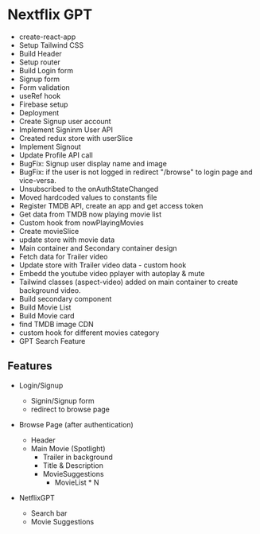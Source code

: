 # Nextflix GPT

- create-react-app
- Setup Tailwind CSS
- Build Header
- Setup router
- Build Login form
- Signup form
- Form validation
- useRef hook
- Firebase setup
- Deployment
- Create Signup user account
- Implement Signinm User API
- Created redux store with userSlice
- Implement Signout
- Update Profile API call
- BugFix: Signup user display name and image
- BugFix: if the user is not logged in redirect "/browse" to login page and vice-versa.
- Unsubscribed to the onAuthStateChanged
- Moved hardcoded values to constants file
- Register TMDB API, create an app and get access token
- Get data from TMDB now playing movie list
- Custom hook from nowPlayingMovies
- Create movieSlice
- update store with movie data
- Main container and Secondary container design
- Fetch data for Trailer video
- Update store with Trailer video data - custom hook
- Embedd the youtube video pplayer with autoplay & mute
- Tailwind classes (aspect-video) added on main container to create background video.
- Build secondary component
- Build Movie List
- Build Movie card
- find TMDB image CDN
- custom hook for different movies category
- GPT Search Feature

## Features

- Login/Signup

  - Signin/Signup form
  - redirect to browse page

- Browse Page (after authentication)

  - Header
  - Main Movie (Spotlight)
    - Trailer in background
    - Title & Description
    - MovieSuggestions
      - MovieList \* N

- NetflixGPT
  - Search bar
  - Movie Suggestions
